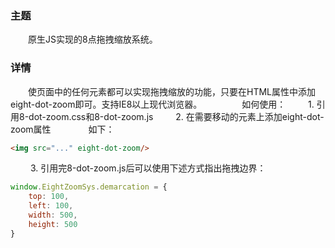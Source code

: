 ### 主题

  原生JS实现的8点拖拽缩放系统。

### 详情
  使页面中的任何元素都可以实现拖拽缩放的功能，只要在HTML属性中添加eight-dot-zoom即可。支持IE8以上现代浏览器。
  
  如何使用：
   1. 引用8-dot-zoom.css和8-dot-zoom.js
   2. 在需要移动的元素上添加eight-dot-zoom属性
    如下：
``` html
<img src="..." eight-dot-zoom/>
```
   3. 引用完8-dot-zoom.js后可以使用下述方式指出拖拽边界：
```javascript
window.EightZoomSys.demarcation = {
    top: 100,
    left: 100,
    width: 500,
    height: 500
}
```